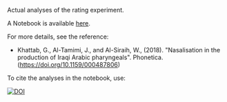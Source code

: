 Actual analyses of the rating experiment.

A Notebook is available [here](Rating-VQ-Nas-Phonetica.nb.html).

For more details, see the reference:
* Khattab, G., Al-Tamimi, J., and Al-Siraih, W., (2018). "Nasalisation in the production of Iraqi Arabic pharyngeals". Phonetica. (https://doi.org/10.1159/000487806)

To cite the analyses in the notebook, use: 


[![DOI](https://zenodo.org/badge/122322814.svg)](https://zenodo.org/badge/latestdoi/122322814)
